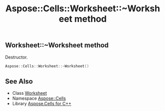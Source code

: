 ﻿---
title: Aspose::Cells::Worksheet::~Worksheet method
linktitle: ~Worksheet
second_title: Aspose.Cells for C++ API Reference
description: 'Aspose::Cells::Worksheet::~Worksheet method. Destructor in C++.'
type: docs
weight: 200
url: /cpp/aspose.cells/worksheet/~worksheet/
---
## Worksheet::~Worksheet method


Destructor.

```cpp
Aspose::Cells::Worksheet::~Worksheet()
```

## See Also

* Class [Worksheet](../)
* Namespace [Aspose::Cells](../../)
* Library [Aspose.Cells for C++](../../../)
